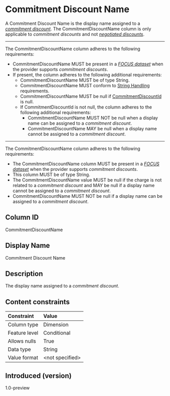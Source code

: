 # Commitment Discount Name

A Commitment Discount Name is the display name assigned to a [*commitment discount*](#glossary:commitment-discount). The CommitmentDiscountName column is only applicable to *commitment discounts* and not [*negotiated discounts*](#glossary:negotiated-discount).

---
The CommitmentDiscountName column adheres to the following requirements:

* CommitmentDiscountName MUST be present in a [*FOCUS dataset*](#glossary:FOCUS-dataset) when the provider supports *commitment discounts*.
* If present, the column adheres to the following additional requirements:
  * CommitmentDiscountName MUST be of type String.
  * CommitmentDiscountName MUST conform to [String Handling](#stringhandling) requirements.
  * CommitmentDiscountName MUST be null if [CommitmentDiscountId](#commitmentdiscountid) is null.
  * If CommitmentDiscountId is not null, the column adheres to the following additional requirements:
    * CommitmentDiscountName MUST NOT be null when a display name can be assigned to a *commitment discount*.
    * CommitmentDiscountName MAY be null when a display name cannot be assigned to a *commitment discount*.

---
The CommitmentDiscountName column adheres to the following requirements:

* The CommitmentDiscountName column MUST be present in a [*FOCUS dataset*](#glossary:FOCUS-dataset) when the provider supports *commitment discounts*.
* This column MUST be of type String.
* The CommitmentDiscountName value MUST be null if the charge is not related to a *commitment discount* and MAY be null if a display name cannot be assigned to a *commitment discount*.
* CommitmentDiscountName MUST NOT be null if a display name can be assigned to a *commitment discount*.

## Column ID

CommitmentDiscountName

## Display Name

Commitment Discount Name

## Description

The display name assigned to a *commitment discount*.

## Content constraints

| Constraint      | Value            |
|:----------------|:-----------------|
| Column type     | Dimension        |
| Feature level   | Conditional      |
| Allows nulls    | True             |
| Data type       | String           |
| Value format    | \<not specified> |

## Introduced (version)

1.0-preview
